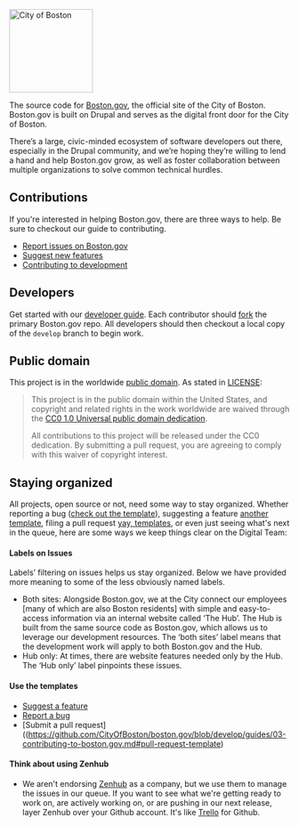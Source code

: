 <img src="https://cloud.githubusercontent.com/assets/9234/19400090/8c20c53c-9222-11e6-937c-02bce55e5301.png" alt="City of Boston" width="150" />

The source code for [Boston.gov](https://boston.gov), the official site of the City of Boston. Boston.gov is built on Drupal and serves as the digital front door for the City of Boston.

There’s a large, civic-minded ecosystem of software developers out there, especially in the Drupal community, and we’re hoping they’re willing to lend a hand and help Boston.gov grow, as well as foster collaboration between multiple organizations to solve common technical hurdles.

## Contributions

If you're interested in helping Boston.gov, there are three ways to help. Be sure to checkout our guide to contributing.

* [Report issues on Boston.gov](https://github.com/CityOfBoston/boston.gov/blob/develop/guides/03-contributing-to-boston.gov.md#reporting-bugs)
* [Suggest new features](https://github.com/CityOfBoston/boston.gov/blob/develop/guides/03-contributing-to-boston.gov.md#suggest-new-features)
* [Contributing to development](https://github.com/CityOfBoston/boston.gov/blob/develop/guides/03-contributing-to-boston.gov.md#contributing-to-development)

## Developers

Get started with our [developer guide](https://github.com/CityOfBoston/boston.gov/blob/develop/guides/02-setting-up-development.md). Each contributor should [fork](https://help.github.com/articles/fork-a-repo) the primary Boston.gov repo. All developers should then checkout a local copy of the `develop` branch to begin work.


## Public domain

This project is in the worldwide [public domain](LICENSE.md). As stated in [LICENSE](LICENSE.md):

> This project is in the public domain within the United States, and copyright and related rights in the work worldwide are waived through the [CC0 1.0 Universal public domain dedication](https://creativecommons.org/publicdomain/zero/1.0/).
>
> All contributions to this project will be released under the CC0 dedication. By submitting a pull request, you are agreeing to comply with this waiver of copyright interest.

## Staying organized

All projects, open source or not, need some way to stay organized. Whether reporting a bug ([check out the template](https://github.com/CityOfBoston/boston.gov/blob/develop/guides/03-contributing-to-boston.gov.md#bug-report-template)), suggesting a feature [another template](https://github.com/CityOfBoston/boston.gov/blob/develop/guides/03-contributing-to-boston.gov.md#feature-template), filing a pull request [yay, templates](https://github.com/CityOfBoston/boston.gov/blob/develop/guides/03-contributing-to-boston.gov.md#pull-request-template), or even just seeing what's next in the queue, here are some ways we keep things clear on the Digital Team:

#### Labels on Issues

Labels’ filtering on issues helps us stay organized. Below we have provided more meaning to some of the less obviously named labels.

* Both sites: Alongside Boston.gov, we at the City connect our employees [many of which are also Boston residents] with simple and easy-to-access information via an internal website called ‘The Hub’. The Hub is built from the same source code as Boston.gov, which allows us to leverage our development resources. The ‘both sites’ label means that the development work will apply to both Boston.gov and the Hub.
* Hub only: At times, there are website features needed only by the Hub. The ‘Hub only’ label pinpoints these issues.

#### Use the templates

* [Suggest a feature](https://github.com/CityOfBoston/boston.gov/blob/develop/guides/03-contributing-to-boston.gov.md#feature-template)
* [Report a bug](https://github.com/CityOfBoston/boston.gov/blob/develop/guides/03-contributing-to-boston.gov.md#bug-report-template)
* [Submit a pull request]((https://github.com/CityOfBoston/boston.gov/blob/develop/guides/03-contributing-to-boston.gov.md#pull-request-template)

#### Think about using Zenhub

* We aren't endorsing [Zenhub](https://www.zenhub.com/) as a company, but we use them to manage the issues in our queue. If you want to see what we're getting ready to work on, are actively working on, or are pushing in our next release, layer Zenhub over your Github account. It's like [Trello](https://www.trello.com/) for Github.
